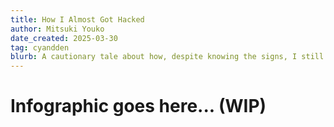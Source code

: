 ```yaml
---
title: How I Almost Got Hacked
author: Mitsuki Youko
date_created: 2025-03-30
tag: cyandden
blurb: A cautionary tale about how, despite knowing the signs, I still ALMOST got hacked.
---
```


# Infographic goes here... (WIP)